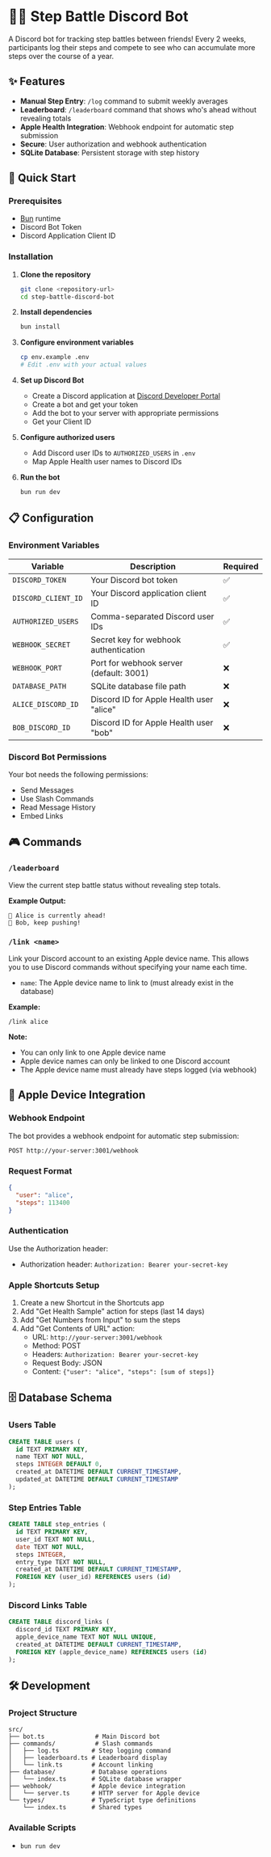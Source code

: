 # 🏃‍♂️ Step Battle Discord Bot

A Discord bot for tracking step battles between friends! Every 2 weeks, participants log their steps and compete to see who can accumulate more steps over the course of a year.

## ✨ Features

- **Manual Step Entry**: `/log` command to submit weekly averages
- **Leaderboard**: `/leaderboard` command that shows who's ahead without revealing totals
- **Apple Health Integration**: Webhook endpoint for automatic step submission
- **Secure**: User authorization and webhook authentication
- **SQLite Database**: Persistent storage with step history

## 🚀 Quick Start

### Prerequisites

- [Bun](https://bun.sh/) runtime
- Discord Bot Token
- Discord Application Client ID

### Installation

1. **Clone the repository**

   ```bash
   git clone <repository-url>
   cd step-battle-discord-bot
   ```

2. **Install dependencies**

   ```bash
   bun install
   ```

3. **Configure environment variables**

   ```bash
   cp env.example .env
   # Edit .env with your actual values
   ```

4. **Set up Discord Bot**

   - Create a Discord application at [Discord Developer Portal](https://discord.com/developers/applications)
   - Create a bot and get your token
   - Add the bot to your server with appropriate permissions
   - Get your Client ID

5. **Configure authorized users**

   - Add Discord user IDs to `AUTHORIZED_USERS` in `.env`
   - Map Apple Health user names to Discord IDs

6. **Run the bot**
   ```bash
   bun run dev
   ```

## 📋 Configuration

### Environment Variables

| Variable            | Description                              | Required |
| ------------------- | ---------------------------------------- | -------- |
| `DISCORD_TOKEN`     | Your Discord bot token                   | ✅       |
| `DISCORD_CLIENT_ID` | Your Discord application client ID       | ✅       |
| `AUTHORIZED_USERS`  | Comma-separated Discord user IDs         | ✅       |
| `WEBHOOK_SECRET`    | Secret key for webhook authentication    | ✅       |
| `WEBHOOK_PORT`      | Port for webhook server (default: 3001)  | ❌       |
| `DATABASE_PATH`     | SQLite database file path                | ❌       |
| `ALICE_DISCORD_ID`  | Discord ID for Apple Health user "alice" | ❌       |
| `BOB_DISCORD_ID`    | Discord ID for Apple Health user "bob"   | ❌       |

### Discord Bot Permissions

Your bot needs the following permissions:

- Send Messages
- Use Slash Commands
- Read Message History
- Embed Links

## 🎮 Commands

### `/leaderboard`

View the current step battle status without revealing step totals.

**Example Output:**

```
🥇 Alice is currently ahead!
🥈 Bob, keep pushing!
```

### `/link <name>`

Link your Discord account to an existing Apple device name. This allows you to use Discord commands without specifying your name each time.

- `name`: The Apple device name to link to (must already exist in the database)

**Example:**

```
/link alice
```

**Note:** 
- You can only link to one Apple device name
- Apple device names can only be linked to one Discord account
- The Apple device name must already have steps logged (via webhook)

## 🔗 Apple Device Integration

### Webhook Endpoint

The bot provides a webhook endpoint for automatic step submission:

```
POST http://your-server:3001/webhook
```

### Request Format

```json
{
  "user": "alice",
  "steps": 113400
}
```

### Authentication

Use the Authorization header:

- Authorization header: `Authorization: Bearer your-secret-key`

### Apple Shortcuts Setup

1. Create a new Shortcut in the Shortcuts app
2. Add "Get Health Sample" action for steps (last 14 days)
3. Add "Get Numbers from Input" to sum the steps
4. Add "Get Contents of URL" action:
   - URL: `http://your-server:3001/webhook`
   - Method: POST
   - Headers: `Authorization: Bearer your-secret-key`
   - Request Body: JSON
   - Content: `{"user": "alice", "steps": [sum of steps]}`

## 🗄️ Database Schema

### Users Table

```sql
CREATE TABLE users (
  id TEXT PRIMARY KEY,
  name TEXT NOT NULL,
  steps INTEGER DEFAULT 0,
  created_at DATETIME DEFAULT CURRENT_TIMESTAMP,
  updated_at DATETIME DEFAULT CURRENT_TIMESTAMP
);
```

### Step Entries Table

```sql
CREATE TABLE step_entries (
  id TEXT PRIMARY KEY,
  user_id TEXT NOT NULL,
  date TEXT NOT NULL,
  steps INTEGER,
  entry_type TEXT NOT NULL,
  created_at DATETIME DEFAULT CURRENT_TIMESTAMP,
  FOREIGN KEY (user_id) REFERENCES users (id)
);
```

### Discord Links Table

```sql
CREATE TABLE discord_links (
  discord_id TEXT PRIMARY KEY,
  apple_device_name TEXT NOT NULL UNIQUE,
  created_at DATETIME DEFAULT CURRENT_TIMESTAMP,
  FOREIGN KEY (apple_device_name) REFERENCES users (id)
);
```

## 🛠️ Development

### Project Structure

```
src/
├── bot.ts              # Main Discord bot
├── commands/           # Slash commands
│   ├── log.ts         # Step logging command
│   ├── leaderboard.ts # Leaderboard display
│   └── link.ts        # Account linking
├── database/          # Database operations
│   └── index.ts       # SQLite database wrapper
├── webhook/           # Apple device integration
│   └── server.ts      # HTTP server for Apple device
└── types/             # TypeScript type definitions
    └── index.ts       # Shared types
```

### Available Scripts

- `bun run dev`